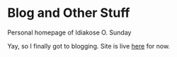 # Blog and Other Stuff
Personal homepage of Idiakose O. Sunday

Yay, so I finally got to blogging.
Site is live [here](https://oneeyedsunday.github.io/) for now.
